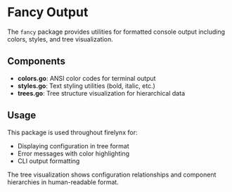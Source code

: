# Fancy Output

The `fancy` package provides utilities for formatted console output including colors, styles, and tree visualization.

## Components

- **colors.go**: ANSI color codes for terminal output
- **styles.go**: Text styling utilities (bold, italic, etc.)
- **trees.go**: Tree structure visualization for hierarchical data

## Usage

This package is used throughout firelynx for:

- Displaying configuration in tree format
- Error messages with color highlighting
- CLI output formatting

The tree visualization shows configuration relationships and component hierarchies in human-readable format.